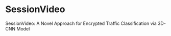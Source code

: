 # SessionVideo
SessionVideo: A Novel Approach for Encrypted Traffic Classification via 3D-CNN Model
